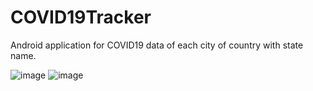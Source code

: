 # COVID19Tracker

Android application for COVID19 data of each city of country with state name.

![image](https://user-images.githubusercontent.com/84095538/131371070-23b902e1-a663-468b-bd97-ac1fde50ac1b.png) ![image](https://user-images.githubusercontent.com/84095538/131371317-1219a0c2-76da-4523-b879-24424607609b.png)


